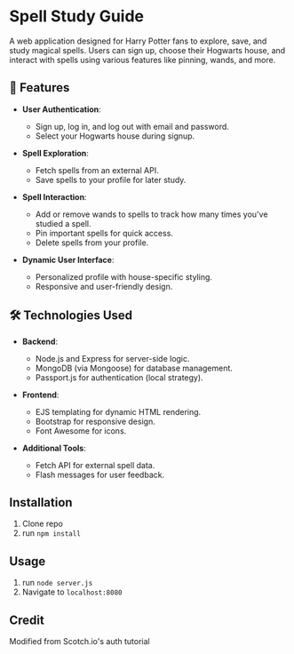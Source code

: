 # Spell Study Guide

A web application designed for Harry Potter fans to explore, save, and study magical spells. Users can sign up, choose their Hogwarts house, and interact with spells using various features like pinning, wands, and more.

## 🚀 Features

- **User Authentication**:
  - Sign up, log in, and log out with email and password.
  - Select your Hogwarts house during signup.

- **Spell Exploration**:
  - Fetch spells from an external API.
  - Save spells to your profile for later study.

- **Spell Interaction**:
  - Add or remove wands to spells to track how many times you've studied a spell.
  - Pin important spells for quick access.
  - Delete spells from your profile.

- **Dynamic User Interface**:
  - Personalized profile with house-specific styling.
  - Responsive and user-friendly design.

## 🛠️ Technologies Used

- **Backend**:
  - Node.js and Express for server-side logic.
  - MongoDB (via Mongoose) for database management.
  - Passport.js for authentication (local strategy).

- **Frontend**:
  - EJS templating for dynamic HTML rendering.
  - Bootstrap for responsive design.
  - Font Awesome for icons.

- **Additional Tools**:
  - Fetch API for external spell data.
  - Flash messages for user feedback.


## Installation

1. Clone repo
2. run `npm install`

## Usage

1. run `node server.js`
2. Navigate to `localhost:8080`

## Credit

Modified from Scotch.io's auth tutorial
